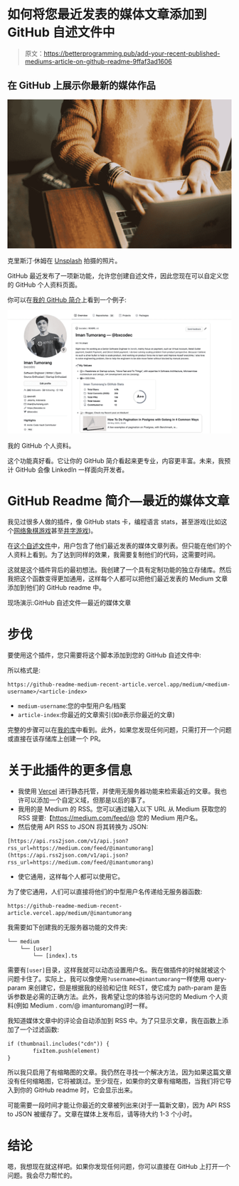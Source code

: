 # 如何将您最近发表的媒体文章添加到 GitHub 自述文件中

> 原文：<https://betterprogramming.pub/add-your-recent-published-mediums-article-on-github-readme-9ffaf3ad1606>

## 在 GitHub 上展示你最新的媒体作品

![](img/556a732d12090cab9076ff4b35efb231.png)

克里斯汀·休姆在 [Unsplash](https://unsplash.com?utm_source=medium&utm_medium=referral) 拍摄的照片。

GitHub 最近发布了一项新功能，允许您创建自述文件，因此您现在可以自定义您的 GitHub 个人资料页面。

你可以在[我的 GitHub 简介](https://github.com/bxcodec)上看到一个例子:

![](img/5758527b22b57f3f4a8a613ef382b46a.png)

我的 GitHub 个人资料。

这个功能真好看。它让你的 GitHub 简介看起来更专业，内容更丰富。未来，我预计 GitHub 会像 LinkedIn 一样面向开发者。

# GitHub Readme 简介—最近的媒体文章

我见过很多人做的插件，像 GitHub stats 卡，编程语言 stats，甚至游戏(比如这个[网络象棋游戏](https://github.com/timburgan/timburgan)甚至[井字游戏](https://github.com/alfari16/alfari16))。

在[这个自述文件](https://github.com/alfari16/alfari16)中，用户包含了他们最近发表的媒体文章列表。但只能在他们的个人资料上看到。为了达到同样的效果，我需要复制他们的代码，这需要时间。

这就是这个插件背后的最初想法。我创建了一个具有定制功能的独立存储库。然后我把这个函数变得更加通用，这样每个人都可以把他们最近发表的 Medium 文章添加到他们的 GitHub readme 中。

现场演示:GitHub 自述文件—最近的媒体文章

# 步伐

要使用这个插件，您只需要将这个脚本添加到您的 GitHub 自述文件中:

所以格式是:

```
https://github-readme-medium-recent-article.vercel.app/medium/<medium-username>/<article-index>
```

*   `medium-username`:您的中型用户名/档案
*   `article-index`:你最近的文章索引(如`0`表示你最近的文章)

完整的步骤可以在[我的库](https://github.com/bxcodec/github-readme-medium-recent-article)中看到。此外，如果您发现任何问题，只需打开一个问题或直接在该存储库上创建一个 PR。

# 关于此插件的更多信息

*   我使用 [Vercel](https://vercel.com/) 进行静态托管，并使用无服务器功能来检索最近的文章。我也许可以添加一个自定义域，但那是以后的事了。
*   我用的是 Medium 的 RSS。您可以通过输入以下 URL 从 Medium 获取您的 RSS 提要:【https://medium.com/feed/@ 您的 Medium 用户名。
*   然后使用 API RSS to JSON 将其转换为 JSON:

```
[https://api.rss2json.com/v1/api.json?rss_url=https://medium.com/feed/@imantumorang](https://api.rss2json.com/v1/api.json?rss_url=https://medium.com/feed/@imantumorang)
```

*   使它通用，这样每个人都可以使用它。

为了使它通用，人们可以直接将他们的中型用户名传递给无服务器函数:

```
https://github-readme-medium-recent-article.vercel.app/medium/@imantumorang
```

我需要如下创建我的无服务器功能的文件夹:

```
└── medium
    └── [user]
        └── [index].ts
```

需要有`[user]`目录，这样我就可以动态设置用户名。我在做插件的时候就被这个问题卡住了。实际上，我可以像使用`?username=@imantumorang`一样使用 query-param 来创建它，但是根据我的经验和记住 REST，使它成为 path-param 是告诉参数是必需的正确方法。此外，我希望让您的体验与访问您的 Medium 个人资料(例如 Medium . com/@ imanturomang)时一样。

我知道媒体文章中的评论会自动添加到 RSS 中。为了只显示文章，我在函数上添加了一个过滤函数:

```
if (thumbnail.includes("cdn")) {
        fixItem.push(element)    
}
```

所以我只启用了有缩略图的文章。我仍然在寻找一个解决方法，因为如果这篇文章没有任何缩略图，它将被跳过。至少现在，如果你的文章有缩略图，当我们将它导入到你的 GitHub readme 时，它会显示出来。

可能需要一段时间才能让你最近的文章被列出来(对于一篇新文章)，因为 API RSS to JSON 被缓存了。文章在媒体上发布后，请等待大约 1-3 个小时。

# 结论

嗯，我想现在就这样吧。如果你发现任何问题，你可以直接在 GitHub 上打开一个问题。我会尽力帮忙的。